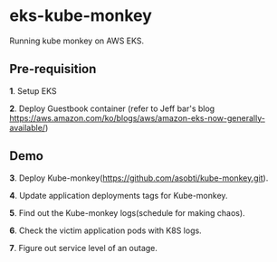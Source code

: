 # eks-kube-monkey
Running kube monkey on AWS EKS.

## Pre-requisition
**1**. Setup EKS

**2**. Deploy Guestbook container (refer to Jeff bar's blog https://aws.amazon.com/ko/blogs/aws/amazon-eks-now-generally-available/)

## Demo
**3**. Deploy Kube-monkey(https://github.com/asobti/kube-monkey.git).

**4**. Update application deployments tags for Kube-monkey.

**5**. Find out the Kube-monkey logs(schedule for making chaos).

**6**. Check the victim application pods with K8S logs.

**7**. Figure out service level of an outage.